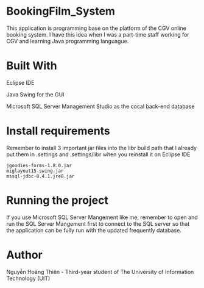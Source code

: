 # BookingFilm_System
This application is programming base on the platform of the CGV online booking system. I have this idea when I was a part-time staff working for CGV and learning Java programming languague.

# Built With
Eclipse IDE

Java Swing for the GUI

Microsoft SQL Server Management Studio as the cocal back-end database

# Install requirements
Remember to install 3 important jar files into the libr build path that I already put them in .settings and .settings/libr when you reinstall it on Eclipse IDE
```
jgoodies-forms-1.8.0.jar
miglayout15-swing.jar
mssql-jdbc-8.4.1.jre8.jar
```

# Running the project
If you use Microsoft SQL Server Mangement like me, remember to open and run the SQL Server Mangement first to connect to the SQL server so that the application can be fully run with the updated frequently database.

# Author
Nguyễn Hoàng Thiên - Third-year student of The University of Information Technology (UIT)
